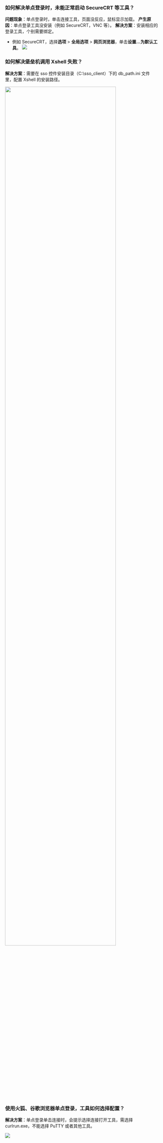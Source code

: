 ### 如何解决单点登录时，未能正常启动 SecureCRT 等工具？
**问题现象**：单点登录时，单击连接工具，页面没反应，鼠标显示加载。
**产生原因**：单点登录工具没安装（例如 SecureCRT，VNC 等）。
**解决方案**：安装相应的登录工具，个别需要绑定。
- 例如 SecureCRT，选择**选项** > **全局选项** > **网页浏览器**，单击**设置...为默认工具**。
![](https://main.qcloudimg.com/raw/31a3f42e8b9dedbf8ae16a9e52a8902f.png)




### 如何解决堡垒机调用 Xshell 失败？ 
**解决方案**：需要在 sso 控件安装目录（C:\sso_client）下的 db_path.ini 文件里，配置 Xshell 的安装路径。

<img src="https://main.qcloudimg.com/raw/f74137b7472359125cde5d4dbd87f96c.jpg" width="85%">


### 使用火狐、谷歌浏览器单点登录，工具如何选择配置？
**解决方案**：单点登录单击连接时，会提示选择连接打开工具，需选择 curlrun.exe，不能选择 PuTTY 或者其他工具。


![](https://main.qcloudimg.com/raw/c477e96d88e59876c4f82e3a29517bf6.png)
